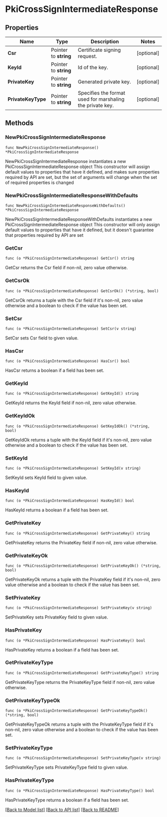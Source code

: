 # PkiCrossSignIntermediateResponse


## Properties

Name | Type | Description | Notes
------------ | ------------- | ------------- | -------------
**Csr** | Pointer to **string** | Certificate signing request. | [optional] 
**KeyId** | Pointer to **string** | Id of the key. | [optional] 
**PrivateKey** | Pointer to **string** | Generated private key. | [optional] 
**PrivateKeyType** | Pointer to **string** | Specifies the format used for marshaling the private key. | [optional] 



## Methods


### NewPkiCrossSignIntermediateResponse

`func NewPkiCrossSignIntermediateResponse() *PkiCrossSignIntermediateResponse`

NewPkiCrossSignIntermediateResponse instantiates a new PkiCrossSignIntermediateResponse object
This constructor will assign default values to properties that have it defined,
and makes sure properties required by API are set, but the set of arguments
will change when the set of required properties is changed

### NewPkiCrossSignIntermediateResponseWithDefaults

`func NewPkiCrossSignIntermediateResponseWithDefaults() *PkiCrossSignIntermediateResponse`

NewPkiCrossSignIntermediateResponseWithDefaults instantiates a new PkiCrossSignIntermediateResponse object
This constructor will only assign default values to properties that have it defined,
but it doesn't guarantee that properties required by API are set


### GetCsr

`func (o *PkiCrossSignIntermediateResponse) GetCsr() string`

GetCsr returns the Csr field if non-nil, zero value otherwise.

### GetCsrOk

`func (o *PkiCrossSignIntermediateResponse) GetCsrOk() (*string, bool)`

GetCsrOk returns a tuple with the Csr field if it's non-nil, zero value otherwise
and a boolean to check if the value has been set.

### SetCsr

`func (o *PkiCrossSignIntermediateResponse) SetCsr(v string)`

SetCsr sets Csr field to given value.


### HasCsr

`func (o *PkiCrossSignIntermediateResponse) HasCsr() bool`

HasCsr returns a boolean if a field has been set.




### GetKeyId

`func (o *PkiCrossSignIntermediateResponse) GetKeyId() string`

GetKeyId returns the KeyId field if non-nil, zero value otherwise.

### GetKeyIdOk

`func (o *PkiCrossSignIntermediateResponse) GetKeyIdOk() (*string, bool)`

GetKeyIdOk returns a tuple with the KeyId field if it's non-nil, zero value otherwise
and a boolean to check if the value has been set.

### SetKeyId

`func (o *PkiCrossSignIntermediateResponse) SetKeyId(v string)`

SetKeyId sets KeyId field to given value.


### HasKeyId

`func (o *PkiCrossSignIntermediateResponse) HasKeyId() bool`

HasKeyId returns a boolean if a field has been set.




### GetPrivateKey

`func (o *PkiCrossSignIntermediateResponse) GetPrivateKey() string`

GetPrivateKey returns the PrivateKey field if non-nil, zero value otherwise.

### GetPrivateKeyOk

`func (o *PkiCrossSignIntermediateResponse) GetPrivateKeyOk() (*string, bool)`

GetPrivateKeyOk returns a tuple with the PrivateKey field if it's non-nil, zero value otherwise
and a boolean to check if the value has been set.

### SetPrivateKey

`func (o *PkiCrossSignIntermediateResponse) SetPrivateKey(v string)`

SetPrivateKey sets PrivateKey field to given value.


### HasPrivateKey

`func (o *PkiCrossSignIntermediateResponse) HasPrivateKey() bool`

HasPrivateKey returns a boolean if a field has been set.




### GetPrivateKeyType

`func (o *PkiCrossSignIntermediateResponse) GetPrivateKeyType() string`

GetPrivateKeyType returns the PrivateKeyType field if non-nil, zero value otherwise.

### GetPrivateKeyTypeOk

`func (o *PkiCrossSignIntermediateResponse) GetPrivateKeyTypeOk() (*string, bool)`

GetPrivateKeyTypeOk returns a tuple with the PrivateKeyType field if it's non-nil, zero value otherwise
and a boolean to check if the value has been set.

### SetPrivateKeyType

`func (o *PkiCrossSignIntermediateResponse) SetPrivateKeyType(v string)`

SetPrivateKeyType sets PrivateKeyType field to given value.


### HasPrivateKeyType

`func (o *PkiCrossSignIntermediateResponse) HasPrivateKeyType() bool`

HasPrivateKeyType returns a boolean if a field has been set.









[[Back to Model list]](../README.md#documentation-for-models) [[Back to API list]](../README.md#documentation-for-api-endpoints) [[Back to README]](../README.md)


